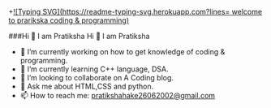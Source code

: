 +[![Typing SVG](https://readme-typing-svg.herokuapp.com?lines=  welcome to prarikska coding & programming)](https://git.io/typing-svg)

 ###Hi 👋 I am Pratiksha
 Hi 👋 I am Pratiksha

<!--
**pratikshahake26/pratikshahake26** is a ✨ _special_ ✨ repository because its `README.md` (this file) appears on your GitHub profile.
-->
- 🔭 I’m currently working on how to get knowledge of coding & programming.
- 🌱 I’m currently learning C++ language, DSA.
- 👯 I’m looking to collaborate on A Coding blog.
- 💬 Ask me about HTML,CSS and python.
- 📫 How to reach me: pratikshahake26062002@gmail.com

